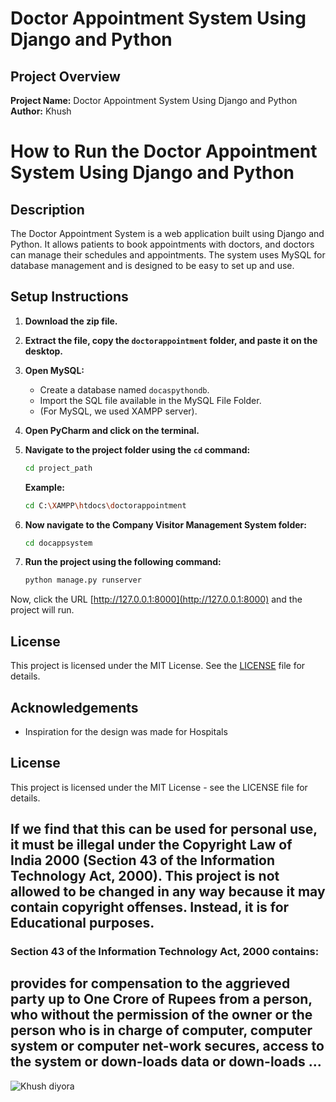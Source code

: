 # Doctor Appointment System Using Django and Python

## Project Overview

**Project Name:** Doctor Appointment System Using Django and Python  <br>
**Author:** Khush


# How to Run the Doctor Appointment System Using Django and Python

## Description

The Doctor Appointment System is a web application built using Django and Python. It allows patients to book appointments with doctors, and doctors can manage their schedules and appointments. The system uses MySQL for database management and is designed to be easy to set up and use.

## Setup Instructions

1. **Download the zip file.**

2. **Extract the file, copy the `doctorappointment` folder, and paste it on the desktop.**

3. **Open MySQL:**
    - Create a database named `docaspythondb`.
    - Import the SQL file available in the MySQL File Folder.
    - (For MySQL, we used XAMPP server).

4. **Open PyCharm and click on the terminal.**

5. **Navigate to the project folder using the `cd` command:**
    ```bash
    cd project_path
    ```
    **Example:**
    ```bash
    cd C:\XAMPP\htdocs\doctorappointment
    ```

6. **Now navigate to the Company Visitor Management System folder:**
    ```bash
    cd docappsystem
    ```

7. **Run the project using the following command:**
    ```bash
    python manage.py runserver
    ```

Now, click the URL [http://127.0.0.1:8000](http://127.0.0.1:8000) and the project will run.


## License

This project is licensed under the MIT License. See the [LICENSE](LICENSE) file for details.

## Acknowledgements

- Inspiration for the design was made for Hospitals



## License

This project is licensed under the MIT License - see the LICENSE file for details.

## If we find that this can be used for personal use, it must be illegal under the Copyright Law of India 2000 (Section 43 of the Information Technology Act, 2000). This project is not allowed to be changed in any way because it may contain copyright offenses. Instead, it is for Educational purposes.

### Section 43 of the Information Technology Act, 2000 contains:

## provides for compensation to the aggrieved party up to One Crore of Rupees from a person, who without the permission of the owner or the person who is in charge of computer, computer system or computer net-work secures, access to the system or down-loads data or down-loads ...

![Khush diyora](https://github.com/user-attachments/assets/2cceda39-3a1a-44ff-aa96-556057017ee9)
